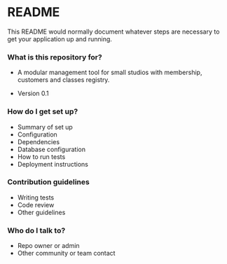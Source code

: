 # README #

This README would normally document whatever steps are necessary to get your application up and running.

### What is this repository for? ###

* A modular management tool for small studios with membership, customers and classes 
  registry.
    
* Version 0.1

### How do I get set up? ###

* Summary of set up
* Configuration
* Dependencies
* Database configuration
* How to run tests
* Deployment instructions

### Contribution guidelines ###

* Writing tests
* Code review
* Other guidelines

### Who do I talk to? ###

* Repo owner or admin
* Other community or team contact